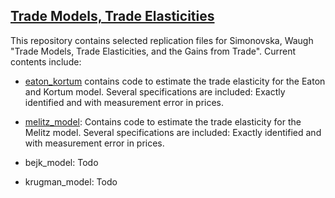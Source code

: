 ## [Trade Models, Trade Elasticities](http://www.waugheconomics.com/uploads/2/2/5/6/22563786/trade_elasticities.pdf)

This repository contains selected replication files for Simonovska, Waugh "Trade Models, Trade Elasticities, and the Gains from Trade". Current contents include:

- [eaton_kortum](https://github.com/mwaugh0328/trade_models_trade_elasticities/tree/master/eaton_kortum/) contains code to estimate the trade elasticity for the Eaton and Kortum model. Several specifications are included: Exactly identified and with measurement error in prices.

- [melitz_model](https://github.com/mwaugh0328/trade_models_trade_elasticities/tree/master/melitz): Contains code to estimate the trade elasticity for the Melitz model. Several specifications are included: Exactly identified and with measurement error in prices.

- bejk_model: Todo

- krugman_model: Todo
